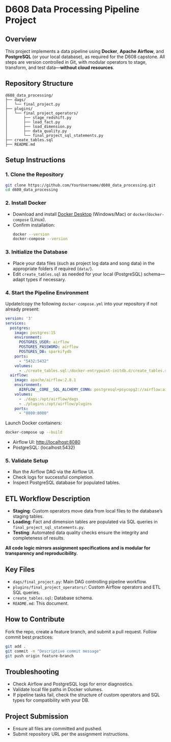 # D608 Data Processing Pipeline Project

## Overview

This project implements a data pipeline using **Docker**, **Apache Airflow**, and **PostgreSQL** (or your local database), as required for the D608 capstone. All steps are version controlled in Git, with modular operators to stage, transform, and test data—**without cloud resources**.

## Repository Structure

```
d608_data_processing/
├── dags/
│   └── final_project.py
├── plugins/
│   └── final_project_operators/
│       ├── stage_redshift.py
│       ├── load_fact.py
│       ├── load_dimension.py
│       ├── data_quality.py
│       └── final_project_sql_statements.py
├── create_tables.sql
├── README.md
```

## Setup Instructions

### 1. Clone the Repository

```bash
git clone https://github.com/YourUsername/d608_data_processing.git
cd d608_data_processing
```

### 2. Install Docker

- Download and install [Docker Desktop](https://www.docker.com/products/docker-desktop) (Windows/Mac) or `docker`/`docker-compose` (Linux).
- Confirm installation:
  ```bash
  docker --version
  docker-compose --version
  ```

### 3. Initialize the Database

- Place your data files (such as project log data and song data) in the appropriate folders if required (`data/`).
- Edit `create_tables.sql` as needed for your local (PostgreSQL) schema—adapt types if necessary.

### 4. Start the Pipeline Environment

Update/copy the following `docker-compose.yml` into your repository if not already present:

```yaml
version: '3'
services:
  postgres:
    image: postgres:15
    environment:
      POSTGRES_USER: airflow
      POSTGRES_PASSWORD: airflow
      POSTGRES_DB: sparkifydb
    ports:
      - "5432:5432"
    volumes:
      - ./create_tables.sql:/docker-entrypoint-initdb.d/create_tables.sql
  airflow:
    image: apache/airflow:2.8.1
    environment:
      AIRFLOW__CORE__SQL_ALCHEMY_CONN: postgresql+psycopg2://airflow:airflow@postgres:5432/sparkifydb
    volumes:
      - ./dags:/opt/airflow/dags
      - ./plugins:/opt/airflow/plugins
    ports:
      - "8080:8080"
```

Launch Docker containers:

```bash
docker-compose up --build
```

- Airflow UI: [http://localhost:8080](http://localhost:8080)
- PostgreSQL: (localhost:5432)

### 5. Validate Setup

- Run the Airflow DAG via the Airflow UI.
- Check logs for successful completion.
- Inspect PostgreSQL database for populated tables.

## ETL Workflow Description

- **Staging**: Custom operators move data from local files to the database’s staging tables.
- **Loading**: Fact and dimension tables are populated via SQL queries in `final_project_sql_statements.py`.
- **Testing**: Automated data quality checks ensure the integrity and completeness of results.

**All code logic mirrors assignment specifications and is modular for transparency and reproducibility.**

## Key Files

- `dags/final_project.py`: Main DAG controlling pipeline workflow.
- `plugins/final_project_operators/`: Custom Airflow operators and ETL SQL queries.
- `create_tables.sql`: Database schema.
- `README.md`: This document.

## How to Contribute

Fork the repo, create a feature branch, and submit a pull request. Follow commit best practices:

```bash
git add .
git commit -m "Descriptive commit message"
git push origin feature-branch
```

## Troubleshooting

- Check Airflow and PostgreSQL logs for error diagnostics.
- Validate local file paths in Docker volumes.
- If pipeline tasks fail, check the structure of custom operators and SQL types for compatibility with your DB.

## Project Submission

- Ensure all files are committed and pushed.
- Submit repository URL per the assignment instructions.

